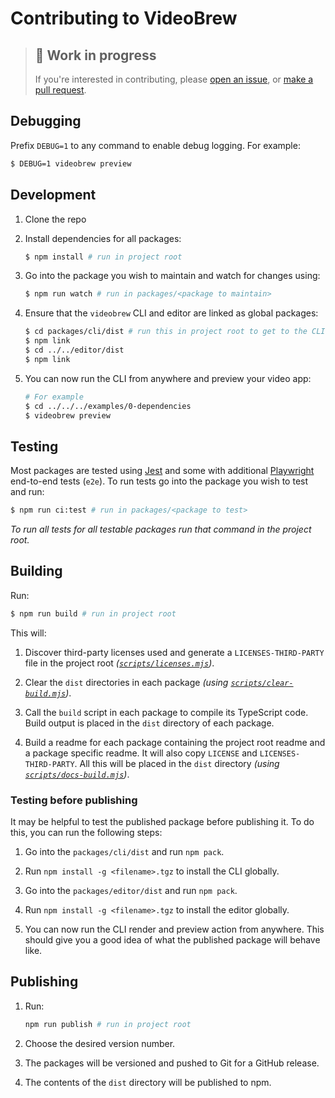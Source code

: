 # Contributing to VideoBrew

> ## 🚧 Work in progress
> 
> If you're interested in contributing, please [open an issue](https://github.com/luttje/videobrew/issues/new), or [make a pull request](https://github.com/luttje/videobrew/compare).

## Debugging

Prefix `DEBUG=1` to any command to enable debug logging. For example:

```bash
$ DEBUG=1 videobrew preview
```

## Development

1. Clone the repo

2. Install dependencies for all packages:
    ```bash
    $ npm install # run in project root
    ```

3. Go into the package you wish to maintain and watch for changes using:
    ```bash
    $ npm run watch # run in packages/<package to maintain>
    ```

4. Ensure that the `videobrew` CLI and editor are linked as global packages:
    ```bash
    $ cd packages/cli/dist # run this in project root to get to the CLI dist (ensure it's built first)
    $ npm link
    $ cd ../../editor/dist
    $ npm link
    ```

5. You can now run the CLI from anywhere and preview your video app:
    ```bash
    # For example
    $ cd ../../../examples/0-dependencies
    $ videobrew preview
    ```

## Testing

Most packages are tested using [Jest](https://jestjs.io/) and some with additional [Playwright](https://playwright.dev/) end-to-end tests (`e2e`). To run tests go into the package you wish to test and run:
```bash
$ npm run ci:test # run in packages/<package to test>
```

*To run all tests for all testable packages run that command in the project root.*

## Building

Run:

```bash
$ npm run build # run in project root
```

This will:

1. Discover third-party licenses used and generate a `LICENSES-THIRD-PARTY` file in the project root *([`scripts/licenses.mjs`](https://github.com/luttje/videobrew/blob/main/scripts/licenses.mjs))*.

2. Clear the `dist` directories in each package *(using [`scripts/clear-build.mjs`](https://github.com/luttje/videobrew/blob/main/scripts/clear-build.mjs))*.

3. Call the `build` script in each package to compile its TypeScript code. Build output is placed in the `dist` directory of each package.

4. Build a readme for each package containing the project root readme and a package specific readme. It will also copy `LICENSE` and `LICENSES-THIRD-PARTY`. All this will be placed in the `dist` directory *(using [`scripts/docs-build.mjs`](https://github.com/luttje/videobrew/blob/main/scripts/docs-build.mjs))*.

### Testing before publishing

It may be helpful to test the published package before publishing it. To do this, you can run the following steps:

1. Go into the `packages/cli/dist` and run `npm pack`. 

2. Run `npm install -g <filename>.tgz` to install the CLI globally.

3. Go into the `packages/editor/dist` and run `npm pack`.

4. Run `npm install -g <filename>.tgz` to install the editor globally.

5. You can now run the CLI render and preview action from anywhere. This should give you a good idea of what the published package will behave like.

## Publishing

1. Run:

    ```bash
    npm run publish # run in project root
    ```

2. Choose the desired version number.

3. The packages will be versioned and pushed to Git for a GitHub release.

4. The contents of the `dist` directory will be published to npm.
